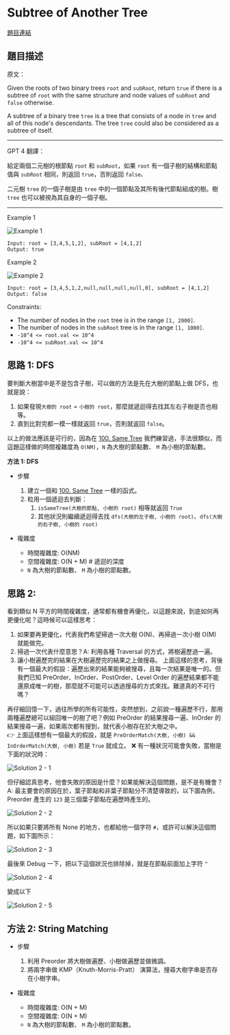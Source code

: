 # Subtree of Another Tree

[題目連結](https://leetcode.com/problems/subtree-of-another-tree/)

## 題目描述
原文：

Given the roots of two binary trees `root` and `subRoot`, return `true` if there is a subtree of `root` with the same structure and node values of `subRoot` and `false` otherwise.

A subtree of a binary tree `tree` is a tree that consists of a node in `tree` and all of this node's descendants. The tree `tree` could also be considered as a subtree of itself.

----

GPT 4 翻譯：

給定兩個二元樹的根節點 `root` 和 `subRoot`，如果 `root` 有一個子樹的結構和節點值與 `subRoot` 相同，則返回 `true`，否則返回 `false。`

二元樹 `tree` 的一個子樹是由 `tree` 中的一個節點及其所有後代節點組成的樹。樹 `tree` 也可以被視為其自身的一個子樹。

----

Example 1

![Example 1](example1.jpeg)

```
Input: root = [3,4,5,1,2], subRoot = [4,1,2]
Output: true
```

Example 2

![Example 2](example2.jpeg)

```
Input: root = [3,4,5,1,2,null,null,null,null,0], subRoot = [4,1,2]
Output: false
```

Constraints:

* The number of nodes in the `root` tree is in the range `[1, 2000]`.
* The number of nodes in the `subRoot` tree is in the range `[1, 1000]`.
* `-10^4 <= root.val <= 10^4`
* `-10^4 <= subRoot.val <= 10^4`


## 思路 1: DFS

要判斷大樹當中是不是包含子樹，可以做的方法是先在大樹的節點上做 DFS，也就是說：  
1. 如果發現`大樹的 root` = `小樹的 root`，那麼就遞迴得去找其左右子樹是否也相等。
2. 直到比對完都一模一樣就返回 `true`，否則就返回 `false`。

以上的做法應該是可行的，因為在 [100. Same Tree](../100.%20Same%20Tree/) 我們練習過，手法很類似，而這題這樣做的時間複雜度為 `O(NM)`，`N` 為大樹的節點數、 `M` 為小樹的節點數。


**方法 1: DFS**

* 步驟
    1. 建立一個和 [100. Same Tree](../100.%20Same%20Tree/) 一樣的函式。
    2. 粒用一個遞迴去判斷：
       1. `isSameTree(大樹的節點, 小樹的 root)` 相等就返回 `True`
       2. 其他狀況則繼續遞迴得去找 `dfs(大樹的左子樹, 小樹的 root)`、`dfs(大樹的右子樹, 小樹的 root)`
        
* 複雜度
    * 時間複雜度: O(NM)
    * 空間複雜度: O(N + M) # 遞迴的深度
    * `N` 為大樹的節點數、 `M` 為小樹的節點數。


## 思路 2:

看到類似 N 平方的時間複雜度，通常都有機會再優化，以這題來說，到底如何再更優化呢？這時候可以這樣思考：    
1. 如果要再更優化，代表我們希望掃過一次大樹 O(N)、再掃過一次小樹 O(M) 就能做完。
2. 掃過一次代表什麼意思？A: 利用各種 Traversal 的方式，將樹遍歷過一遍。
3. 讓小樹遍歷完的結果在大樹遍歷完的結果之上做搜尋。
上面這樣的思考，背後有一個最大的假設：遍歷出來的結果能夠被搜尋，且每一次結果是唯一的。但我們已知 PreOrder、InOrder、PostOrder、Level Order 的遍歷結果都不能還原成唯一的樹，那麼就不可能可以透過搜尋的方式來找。難道真的不可行嗎？  

再仔細回憶一下，過往所學的所有可能性，突然想到，之前說一種遍歷不行，那用兩種遍歷總可以組回唯一的樹了吧？例如 PreOrder 的結果搜尋一遍、InOrder 的結果搜尋一遍，如果兩次都有搜到，就代表小樹存在於大樹之中。  
👉 上面這樣想有一個最大的假設，就是 `PreOrderMatch(大樹, 小樹) && InOrderMatch(大樹, 小樹)` 若是 `True` 就成立。
❌ 有一種狀況可能會失敗，當樹是下面的狀況時：

![Solution 2 - 1](solution2-1.png)

但仔細認真思考，他會失敗的原因是什麼？如果能解決這個問題，是不是有機會？A: 最主要會的原因在於，葉子節點和非葉子節點分不清楚導致的，以下圖為例，Preorder 產生的 `123` 是三個葉子節點在遍歷時產生的。

![Solution 2 - 2](solution2-2.png)

所以如果只要將所有 None 的地方，也都給他一個字符 `#`，或許可以解決這個問題，如下圖所示：  

![Solution 2 - 3](solution2-3.png)

最後來 Debug 一下，把以下這個狀況也排除掉，就是在節點前面加上字符 `^`

![Solution 2 - 4](solution2-4.png)

變成以下

![Solution 2 - 5](solution2-5.png)

## 方法 2: String Matching

* 步驟
    1. 利用 Preorder 將大樹做遍歷、小樹做遍歷並做微調。
    2. 將兩字串做 KMP（Knuth-Morris-Pratt） 演算法，搜尋大樹字串是否存在小樹字串。
    
* 複雜度
    * 時間複雜度: O(N + M)
    * 空間複雜度: O(N + M)
    * `N` 為大樹的節點數、 `M` 為小樹的節點數。
